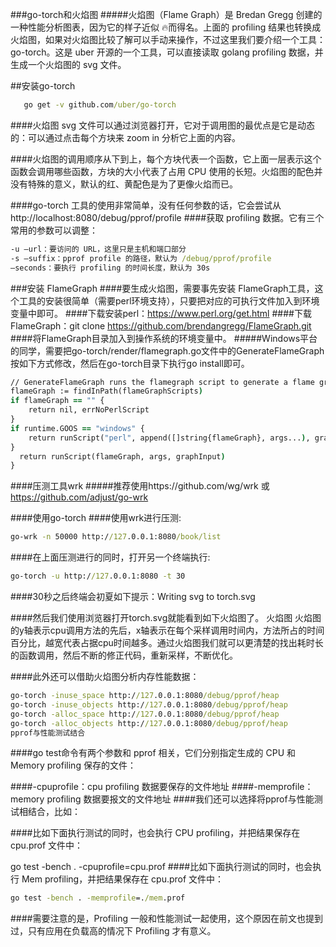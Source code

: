 ###go-torch和火焰图
#####火焰图（Flame Graph）是 Bredan Gregg 创建的一种性能分析图表，因为它的样子近似 🔥而得名。上面的 profiling 结果也转换成火焰图，如果对火焰图比较了解可以手动来操作，不过这里我们要介绍一个工具：go-torch。这是 uber 开源的一个工具，可以直接读取 golang profiling 数据，并生成一个火焰图的 svg 文件。

##安装go-torch
```cmd
   go get -v github.com/uber/go-torch
```
####火焰图 svg 文件可以通过浏览器打开，它对于调用图的最优点是它是动态的：可以通过点击每个方块来 zoom in 分析它上面的内容。

####火焰图的调用顺序从下到上，每个方块代表一个函数，它上面一层表示这个函数会调用哪些函数，方块的大小代表了占用 CPU 使用的长短。火焰图的配色并没有特殊的意义，默认的红、黄配色是为了更像火焰而已。

####go-torch 工具的使用非常简单，没有任何参数的话，它会尝试从
http://localhost:8080/debug/pprof/profile
####获取 profiling 数据。它有三个常用的参数可以调整：
```cmd
-u –url：要访问的 URL，这里只是主机和端口部分
-s –suffix：pprof profile 的路径，默认为 /debug/pprof/profile
–seconds：要执行 profiling 的时间长度，默认为 30s
```
###安装 FlameGraph
####要生成火焰图，需要事先安装 FlameGraph工具，这个工具的安装很简单（需要perl环境支持），只要把对应的可执行文件加入到环境变量中即可。
####下载安装perl：https://www.perl.org/get.html
####下载FlameGraph：git clone https://github.com/brendangregg/FlameGraph.git
####将FlameGraph目录加入到操作系统的环境变量中。
#####Windows平台的同学，需要把go-torch/render/flamegraph.go文件中的GenerateFlameGraph按如下方式修改，然后在go-torch目录下执行go install即可。
```cmd
// GenerateFlameGraph runs the flamegraph script to generate a flame graph SVG. func GenerateFlameGraph(graphInput []byte, args ...string) ([]byte, error) {
flameGraph := findInPath(flameGraphScripts)
if flameGraph == "" {
	return nil, errNoPerlScript
}
if runtime.GOOS == "windows" {
	return runScript("perl", append([]string{flameGraph}, args...), graphInput)
}
  return runScript(flameGraph, args, graphInput)
}
```

####压测工具wrk
#####推荐使用https://github.com/wg/wrk 或 https://github.com/adjust/go-wrk

####使用go-torch
####使用wrk进行压测:
```cmd
go-wrk -n 50000 http://127.0.0.1:8080/book/list
```
####在上面压测进行的同时，打开另一个终端执行:
```cmd
go-torch -u http://127.0.0.1:8080 -t 30
```
####30秒之后终端会初夏如下提示：Writing svg to torch.svg

####然后我们使用浏览器打开torch.svg就能看到如下火焰图了。 火焰图 火焰图的y轴表示cpu调用方法的先后，x轴表示在每个采样调用时间内，方法所占的时间百分比，越宽代表占据cpu时间越多。通过火焰图我们就可以更清楚的找出耗时长的函数调用，然后不断的修正代码，重新采样，不断优化。

####此外还可以借助火焰图分析内存性能数据：
```cmd
go-torch -inuse_space http://127.0.0.1:8080/debug/pprof/heap
go-torch -inuse_objects http://127.0.0.1:8080/debug/pprof/heap
go-torch -alloc_space http://127.0.0.1:8080/debug/pprof/heap
go-torch -alloc_objects http://127.0.0.1:8080/debug/pprof/heap
pprof与性能测试结合
```
####go test命令有两个参数和 pprof 相关，它们分别指定生成的 CPU 和 Memory profiling 保存的文件：

####-cpuprofile：cpu profiling 数据要保存的文件地址
####-memprofile：memory profiling 数据要报文的文件地址
####我们还可以选择将pprof与性能测试相结合，比如：

####比如下面执行测试的同时，也会执行 CPU profiling，并把结果保存在 cpu.prof 文件中：

go test -bench . -cpuprofile=cpu.prof
####比如下面执行测试的同时，也会执行 Mem profiling，并把结果保存在 cpu.prof 文件中：
```cmd
go test -bench . -memprofile=./mem.prof
```
####需要注意的是，Profiling 一般和性能测试一起使用，这个原因在前文也提到过，只有应用在负载高的情况下 Profiling 才有意义。